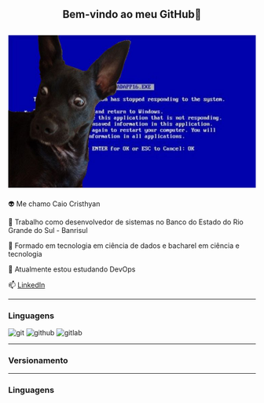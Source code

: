 <center><h2>Bem-vindo ao meu GitHub👋</h2></center>

![Imagem cachorro bug](./Imagens/BugDog.jpg)
----------------------

👽 Me chamo Caio Cristhyan

💬 Trabalho como desenvolvedor de sistemas no Banco do Estado do Rio Grande do Sul - Banrisul

🔭 Formado em tecnologia em ciência de dados e bacharel em ciência e tecnologia

🌱 Atualmente estou estudando DevOps

📫 [LinkedIn](https://www.linkedin.com/in/caiocristhyan/)

-----------------------------------
### Linguagens 
<img src="https://user-images.githubusercontent.com/25181517/192108372-f71d70ac-7ae6-4c0d-8395-51d8870c2ef0.png" alt="git" width="50" height="50">
<img src="https://user-images.githubusercontent.com/25181517/192108374-8da61ba1-99ec-41d7-80b8-fb2f7c0a4948.png" alt="github" width="50" height="50">
<img src="https://user-images.githubusercontent.com/25181517/192108376-c675d39b-90f6-4073-bde6-5a9291644657.png" alt="gitlab" width="50" height="50">


-----------------------------------
### Versionamento 

-----------------------------------
### Linguagens 
<!--
**caiocristhyan/caiocristhyan** is a ✨ _special_ ✨ repository because its `README.md` (this file) appears on your GitHub profile.

Here are some ideas to get you started:

- 🔭 I’m currently working on ...
- 🌱 I’m currently learning ...
- 👯 I’m looking to collaborate on ...
- 🤔 I’m looking for help with ...
- 💬 Ask me about ...
- 📫 How to reach me: ...
- 😄 Pronouns: ...
- ⚡ Fun fact: ...
-->
